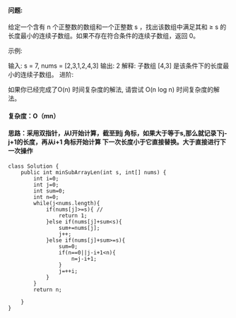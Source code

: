 ﻿#### 问题:
给定一个含有 n 个正整数的数组和一个正整数 s ，找出该数组中满足其和 ≥ s 的长度最小的连续子数组。如果不存在符合条件的连续子数组，返回 0。

示例: 

输入: s = 7, nums = [2,3,1,2,4,3]
输出: 2
解释: 子数组 [4,3] 是该条件下的长度最小的连续子数组。
进阶:

如果你已经完成了O(n) 时间复杂度的解法, 请尝试 O(n log n) 时间复杂度的解法。
####  复杂度：O（mn）
####  思路：采用双指针，从I开始计算，截至到j 角标，如果大于等于s,那么就记录下j-j+1的长度，再从i+1 角标开始计算 下一次长度小于它直接替换。大于直接进行下一次操作
```
class Solution {
    public int minSubArrayLen(int s, int[] nums) {
        int i=0;
        int j=0;
        int sum=0;
        int n=0;
        while(j<nums.length){
            if(nums[j]>=s){ // 
                return 1;
            }else if(nums[j]+sum<s){
                sum+=nums[j];
                j++;
            }else if(nums[j]+sum>=s){
                sum=0;
                if(n==0||j-i+1<n){
                    n=j-i+1;
                }
                j=++i;
            }
        }
        return n;
        
    }
}

